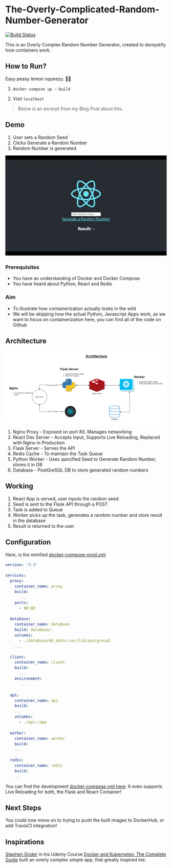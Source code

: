 # The-Overly-Complicated-Random-Number-Generator
[![Build Status](https://travis-ci.org/CT83/The-Complicated-Simple-Container-App.svg?branch=master)](https://travis-ci.org/CT83/The-Complicated-Simple-Container-App)

This is an Overly Complex Random Number Generator, created to demystify how containers work. 

## How to Run?

Easy peasy lemon squeezy. 🍋💦

1. `docker-compose up --build`

2. Visit `localhost`

>  Below is an excerpt from my Blog Post about this.

## Demo

1. User sets a Random Seed
2. Clicks Generate a Random Number
3. Random Number is generated

![](./images/demo.gif)



### Prerequisites

* You have an understanding of Docker and Docker Compose
* You have heard about Python, React and Redis

### Aim 

* To illustrate how containerization actually looks in the wild
* We will be skipping how the actual Python, Javascript Apps work, as we want to focus on containerization here, you can find all of the code on Github



## Architecture

![](./images/arch.jpg)

1. Nginx Proxy - Exposed on port 80, Manages networking
2. React Dev Server - Accepts Input, Supports Live Reloading, Replaced with Nginx in Production
3. Flask Server - Serves the API
4. Redis Cache - To maintain the Task Queue
5. Python Worker - Uses specified Seed to Generate Random Number, stores it in DB
6. Database - PostGreSQL DB to store generated random numbers

## Working

1. React App is served, user inputs the random seed.
2. Seed is sent to the Flask API through a POST
3. Task is added to Queue
4. Worker picks up the task, generates a random number and store result in the database
5. Result is returned to the user.

## Configuration

Here, is the minified [docker-compose-prod.yml](https://github.com/CT83/The-Complicated-Simple-Container-App/blob/master/docker-compose-prod.yml)

```yaml
version: "3.3"

services:
  proxy:
    container_name: proxy
    build: 
      ...
    ports:
      - 80:80

  database:
    container_name: database
    build: database/.
    volumes:
      - ./database/db_data:/var/lib/postgresql
    ...

  client:
    container_name: client
    build: 
      ...
    environment:
      ...

  api:
    container_name: api
    build: 
    ...
    volumes:
      - ./api:/app

  worker:
    container_name: worker
    build:
    ...

  redis:
    container_name: redis
    build: 
    ...
```

You can find the development [docker-compose.yml here](https://github.com/CT83/The-Complicated-Simple-Container-App/blob/master/docker-compose.yml). It even supports Live Reloading for both, the Flask and React Container!

## Next Steps

You could now move on to trying to push the built images to DockerHub, or add TravisCI integration!

## Inspirations

[Stephen Grider](https://twitter.com/ste_grider) in his Udemy Course [Docker and Kubernetes: The Complete Guide](https://www.udemy.com/course/docker-and-kubernetes-the-complete-guide/) built an overly complex simple app, that greatly inspired me.

